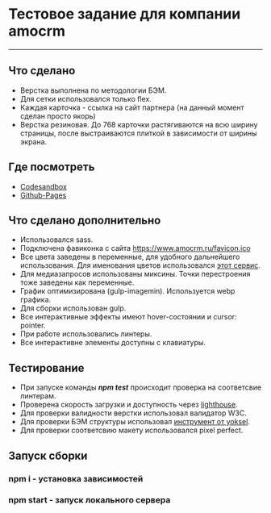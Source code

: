 # Тестовое задание для компании amocrm
---
## Что сделано
+ Верстка выполнена по методологии БЭМ.
+ Для сетки использовался только flex.
+ Каждая карточка - ссылка на сайт партнера (на данный момент сделан просто якорь)
+ Верстка резиновая. До 768 карточки растягиваются на всю ширину страницы, после выстраиваются плиткой в зависимости от ширины экрана.

## Где посмотреть
+ [Codesandbox](https://codesandbox.io/s/modest-murdock-51xho)
+ [Github-Pages](https://junfrontend.github.io/Amocrm-test-task/build)

## Что сделано дополнительно
+ Использовался sass.
+ Подключена фавиконка с сайта https://www.amocrm.ru/favicon.ico
+ Все цвета заведены в переменные, для удобного дальнейшего использования. Для именования цветов использовался [этот сервис](https://www.htmlcsscolor.com).
+ Для медиазапросов использованы миксины. Точки перестроения тоже заведены как переменные.
+ График оптимизирована (gulp-imagemin). Используется webp графика.
+ Для сборки использован gulp.
+ Все интерактивные эффекты имеют hover-состоянии и cursor: pointer.
+ При работе использовались линтеры.
+ Все интерактивне элементы доступны с клавиатуры.

## Тестирование
+ При запуске команды ***npm test*** происходит проверка на соответсвие линтерам.
+ Проверена скорость загрузки и доступность через [lighthouse](http://joxi.ru/l2ZqDGBURBL73m).
+ Для проверки валидности верстки использовал валидатор W3C.
+ Для проверки БЭМ структуры использовал [инструмент от yoksel](https://yoksel.github.io/html-tree/).
+ Для проверки соответсвию макету использовался pixel perfect.

## Запуск сборки 
### npm i - установка зависимостей
### npm start - запуск локального сервера